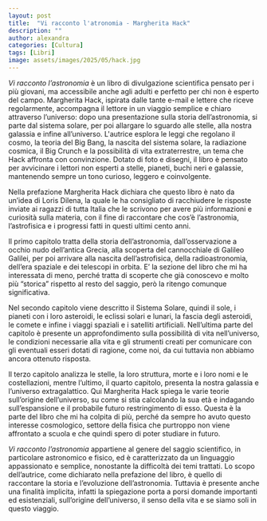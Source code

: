 ```yaml
---
layout: post
title:  "Vi racconto l'atronomia - Margherita Hack"
description: ""
author: alexandra
categories: [Cultura]
tags: [Libri]
image: assets/images/2025/05/hack.jpg
---
```

*Vi racconto l’astronomia* è un libro di divulgazione scientifica pensato per i più giovani, ma accessibile anche agli adulti e perfetto per chi non è esperto del campo. Margherita Hack, ispirata dalle tante e-mail e lettere che riceve regolarmente, accompagna il lettore in un viaggio semplice e chiaro attraverso l’universo: dopo una presentazione sulla storia dell’astronomia, si parte dal sistema solare, per poi allargare lo sguardo alle stelle, alla nostra galassia e infine all’universo. L'autrice esplora le leggi che regolano il cosmo, la teoria del Big Bang, la nascita del sistema solare, la radiazione cosmica, il Big Crunch e la possibilità di vita extraterrestre, un tema che Hack affronta con convinzione. Dotato di foto e disegni, il libro è pensato per avvicinare i lettori non esperti a stelle, pianeti, buchi neri e galassie, mantenendo sempre un tono curioso, leggero e coinvolgente.

Nella prefazione Margherita Hack dichiara che questo libro è nato da un’idea di Loris Dilena, la quale le ha consigliato di racchiudere le risposte inviate ai ragazzi di tutta Italia che le scrivono per avere più informazioni e curiosità sulla materia, con il fine di raccontare che cos’è l’astronomia, l’astrofisica e i progressi fatti in questi ultimi cento anni. 

Il primo capitolo tratta della storia dell’astronomia, dall’osservazione a occhio nudo dell’antica Grecia, alla scoperta del cannocchiale di Galileo Galilei, per poi arrivare alla nascita dell’astrofisica, della radioastronomia, dell’era spaziale e dei telescopi in orbita. E’ la sezione del libro che mi ha interessata di meno, perché tratta di scoperte che già conoscevo e molto più “storica” rispetto al resto del saggio, però la ritengo comunque significativa. 

Nel secondo capitolo viene descritto il Sistema Solare, quindi il sole, i pianeti con i loro asteroidi, le eclissi solari e lunari, la fascia degli asteroidi, le comete e infine i viaggi spaziali e i satelliti artificiali. Nell’ultima parte del capitolo è presente un approfondimento sulla possibilità di vita nell’universo, le condizioni necessarie alla vita e gli strumenti creati per comunicare con gli eventuali esseri dotati di ragione, come noi, da cui tuttavia non abbiamo ancora ottenuto risposta. 

Il terzo capitolo analizza le stelle, la loro struttura, morte e i loro nomi e le costellazioni, mentre l’ultimo, il quarto capitolo, presenta la nostra galassia e l’universo extragalattico. 
Qui Margherita Hack spiega le varie teorie sull’origine dell’universo, su come si stia calcolando la sua età e indagando sull’espansione e il probabile futuro restringimento di esso. Questa è la parte del libro che mi ha colpita di più, perché da sempre ho avuto questo interesse cosmologico, settore della fisica che purtroppo non viene affrontato a scuola e che quindi spero di poter studiare in futuro. 

*Vi racconto l’astronomia* appartiene al genere del saggio scientifico, in particolare astronomico e fisico, ed è caratterizzato da un linguaggio appassionato e semplice, nonostante la difficoltà dei temi trattati. Lo scopo dell’autrice, come dichiarato nella prefazione del libro, è quello di raccontare la storia e l’evoluzione dell’astronomia. Tuttavia è presente anche una finalità implicita, infatti la spiegazione porta a porsi domande importanti ed esistenziali, sull’origine dell’universo, il senso della vita e se siamo soli in questo viaggio. 